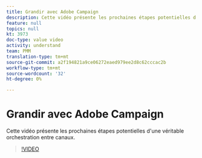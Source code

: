 ```yaml
---
title: Grandir avec Adobe Campaign
description: Cette vidéo présente les prochaines étapes potentielles d'une véritable orchestration entre canaux.
feature: null
topics: null
kt: 3973
doc-type: value video
activity: understand
team: PMM
translation-type: tm+mt
source-git-commit: a2f194821a9ce06272eaed979ee2d8c62cccac2b
workflow-type: tm+mt
source-wordcount: '32'
ht-degree: 0%

---
```



# Grandir avec Adobe Campaign

Cette vidéo présente les prochaines étapes potentielles d&#39;une véritable orchestration entre canaux.

>[!VIDEO](https://video.tv.adobe.com/v/29460?quality=12)
